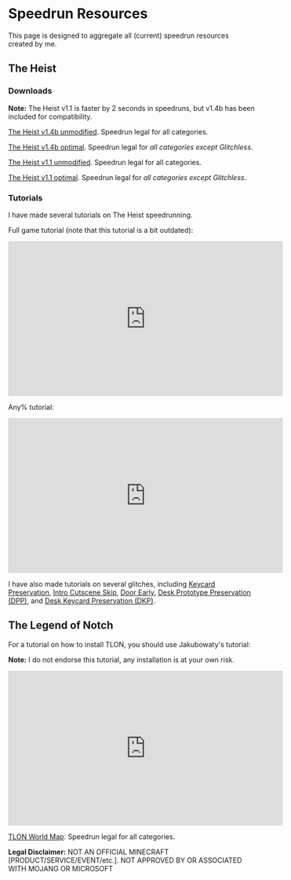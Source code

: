 # Speedrun Resources

This page is designed to aggregate all (current) speedrun resources created by me.

## The Heist

### Downloads

**Note:** The Heist v1.1 is faster by 2 seconds in speedruns, but v1.4b has been included for compatibility.

[The Heist v1.4b unmodified](https://www.curseforge.com/minecraft/worlds/the-heist). Speedrun legal for all categories.

<a href="/files/heist/Heist_v1.4b-OPTIMAL3.zip">The Heist v1.4b optimal</a>. Speedrun legal for *all categories except Glitchless*.

<a href="/files/heist/Heist_v1.1-UNMODIFIED.zip">The Heist v1.1 unmodified</a>. Speedrun legal for all categories.

<a href="/files/heist/Heist_v1.1-OPTIMAL16.zip">The Heist v1.1 optimal</a>. Speedrun legal for *all categories except Glitchless*.

### Tutorials

I have made several tutorials on The Heist speedrunning.

Full game tutorial (note that this tutorial is a bit outdated):
<iframe width="560" height="315" src="https://www.youtube.com/embed/rAcy-TqFLYE" title="YouTube video player" frameborder="0" allow="accelerometer; autoplay; clipboard-write; encrypted-media; gyroscope; picture-in-picture; web-share" allowfullscreen></iframe>

Any% tutorial:
<iframe width="560" height="315" src="https://www.youtube.com/embed/QR_i37BnBao" title="YouTube video player" frameborder="0" allow="accelerometer; autoplay; clipboard-write; encrypted-media; gyroscope; picture-in-picture; web-share" allowfullscreen></iframe>

I have also made tutorials on several glitches, including [Keycard Preservation](https://youtu.be/1Q-JnamNEO0), [Intro Cutscene Skip](https://youtu.be/dJ57-ArDwc4), [Door Early](https://youtu.be/dh-3DwFbuDg), [Desk Prototype Preservation (DPP)](https://youtu.be/drWp6UjYwuE), and [Desk Keycard Preservation (DKP)](https://youtu.be/ngyMW7z-wPQ).

## The Legend of Notch

For a tutorial on how to install TLON, you should use Jakubowaty's tutorial:

**Note:** I do not endorse this tutorial, any installation is at your own risk.


<iframe width="560" height="315" src="https://www.youtube.com/embed/yPA11u2QVao" title="YouTube video player" frameborder="0" allow="accelerometer; autoplay; clipboard-write; encrypted-media; gyroscope; picture-in-picture; web-share" allowfullscreen></iframe>

<a href="/files/tlon/TLoN-WorldMap.zip">TLON World Map</a>. Speedrun legal for all categories.

**Legal Disclaimer:**
NOT AN OFFICIAL MINECRAFT [PRODUCT/SERVICE/EVENT/etc.]. NOT APPROVED BY OR ASSOCIATED WITH MOJANG OR MICROSOFT
